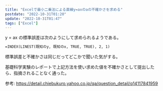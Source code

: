 ```yaml
---
title: "Excelで最小二乗法による直線y=axのaの不確かさを求める"
postdate: "2022-10-31T01:20"
update: "2022-10-31T01:47"
tags: ["Excel"]
---
```


y = ax の標準誤差は次のようにして求められるようである。

```txt
=INDEX(LINEST(既知のy, 既知のx, TRUE, TRUE), 2, 1)
```

標準誤差と不確かさは同じだってどこかで聞いた気がする。

基礎科学実験のレポートで上記方法を使い求めた値を不確かさとして提出したら、指摘されることなく通った。

参考: https://detail.chiebukuro.yahoo.co.jp/qa/question_detail/q14117841959
